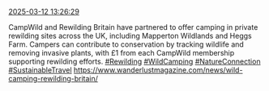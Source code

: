 [2025-03-12 13:26:29](https://mstdn.social/@hill_wanderer/114149686575971036)

CampWild and Rewilding Britain have partnered to offer camping in private rewilding sites across the UK, including Mapperton Wildlands and Heggs Farm. Campers can contribute to conservation by tracking wildlife and removing invasive plants, with £1 from each CampWild membership supporting rewilding efforts. <a href="https://mstdn.social/tags/Rewilding" class="mention hashtag" rel="tag">#Rewilding</a> <a href="https://mstdn.social/tags/WildCamping" class="mention hashtag" rel="tag">#WildCamping</a> <a href="https://mstdn.social/tags/NatureConnection" class="mention hashtag" rel="tag">#NatureConnection</a> <a href="https://mstdn.social/tags/SustainableTravel" class="mention hashtag" rel="tag">#SustainableTravel</a> <a href="https://www.wanderlustmagazine.com/news/wild-camping-rewilding-britain/" target="_blank" rel="nofollow noopener noreferrer" translate="no">https://www.wanderlustmagazine.com/news/wild-camping-rewilding-britain/</a>